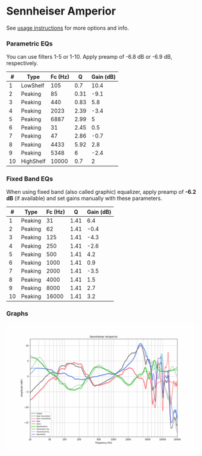 # Sennheiser Amperior
See [usage instructions](https://github.com/jaakkopasanen/AutoEq#usage) for more options and info.

### Parametric EQs
You can use filters 1-5 or 1-10. Apply preamp of -6.8 dB or -6.9 dB, respectively.

|   # | Type      |   Fc (Hz) |    Q |   Gain (dB) |
|-----|-----------|-----------|------|-------------|
|   1 | LowShelf  |       105 | 0.7  |        10.4 |
|   2 | Peaking   |        85 | 0.31 |        -9.1 |
|   3 | Peaking   |       440 | 0.83 |         5.8 |
|   4 | Peaking   |      2023 | 2.39 |        -3.4 |
|   5 | Peaking   |      6887 | 2.99 |         5   |
|   6 | Peaking   |        31 | 2.45 |         0.5 |
|   7 | Peaking   |        47 | 2.86 |        -0.7 |
|   8 | Peaking   |      4433 | 5.92 |         2.8 |
|   9 | Peaking   |      5348 | 6    |        -2.4 |
|  10 | HighShelf |     10000 | 0.7  |         2   |

### Fixed Band EQs
When using fixed band (also called graphic) equalizer, apply preamp of **-6.2 dB** (if available) and set gains manually with these parameters.

|   # | Type    |   Fc (Hz) |    Q |   Gain (dB) |
|-----|---------|-----------|------|-------------|
|   1 | Peaking |        31 | 1.41 |         6.4 |
|   2 | Peaking |        62 | 1.41 |        -0.4 |
|   3 | Peaking |       125 | 1.41 |        -4.3 |
|   4 | Peaking |       250 | 1.41 |        -2.6 |
|   5 | Peaking |       500 | 1.41 |         4.2 |
|   6 | Peaking |      1000 | 1.41 |         0.9 |
|   7 | Peaking |      2000 | 1.41 |        -3.5 |
|   8 | Peaking |      4000 | 1.41 |         1.5 |
|   9 | Peaking |      8000 | 1.41 |         2.7 |
|  10 | Peaking |     16000 | 1.41 |         3.2 |

### Graphs
![](./Sennheiser%20Amperior.png)
